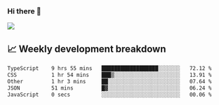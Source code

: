 ### Hi there 👋
<img align="center" src="https://github-readme-stats.vercel.app/api?username=Tumao727&show_icons=true&hide_title=true&theme=dracula" />


## 📈 Weekly development breakdown
<!--START_SECTION:waka-->

```txt
TypeScript    9 hrs 55 mins   ██████████████████░░░░░░░   72.12 %
CSS           1 hr 54 mins    ███▒░░░░░░░░░░░░░░░░░░░░░   13.91 %
Other         1 hr 3 mins     ██░░░░░░░░░░░░░░░░░░░░░░░   07.64 %
JSON          51 mins         █▓░░░░░░░░░░░░░░░░░░░░░░░   06.24 %
JavaScript    0 secs          ░░░░░░░░░░░░░░░░░░░░░░░░░   00.06 %
```

<!--END_SECTION:waka-->